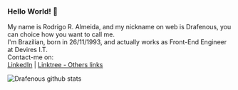 ### Hello World! 👋
My name is Rodrigo R. Almeida, and my nickname on web is Drafenous, you can choice how you want to call me.<br/>
I'm Brazilian, born in 26/11/1993, and actually works as Front-End Engineer at Devires I.T.<br/>
Contact-me on:<br/>
[LinkedIn](https://www.linkedin.com/in/rodrigorobertoalmeida/) | [Linktree - Others links](https://linktr.ee/rodrigo_draf)

![Drafenous github stats](https://github-readme-stats.vercel.app/api?username=drafenous&show_icons=true&theme=monokai)

<!--
**drafenous/drafenous** is a ✨ _special_ ✨ repository because its `README.md` (this file) appears on your GitHub profile.

Here are some ideas to get you started:

- 🔭 I’m currently working on ...
- 🌱 I’m currently learning ...
- 👯 I’m looking to collaborate on ...
- 🤔 I’m looking for help with ...
- 💬 Ask me about ...
- 📫 How to reach me: ...
- 😄 Pronouns: ...
- ⚡ Fun fact: ...
-->
